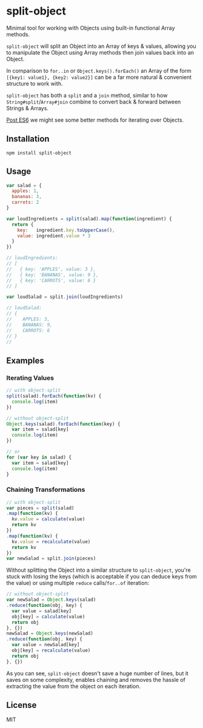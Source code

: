 # split-object

Minimal tool for working with Objects using built-in functional Array
methods.

`split-object` will split an Object into an Array of keys & values,
allowing you to manipulate the Object using Array methods then join
values back into an Object.

In comparison to `for..in` or `Object.keys().forEach()` an Array of the
form `[{key1: value1}, {key2: value2}]` can be a far more natural &
convenient structure to work with.

`split-object` has both a `split` and a `join` method, similar to how
`String#split`/`Array#join` combine to convert back & forward between
Strings & Arrays.

[Post ES6](https://esdiscuss.org/topic/es6-iteration-over-object-values) we
might see some better methods for iterating over Objects.

## Installation

```
npm install split-object
```

## Usage

```js
var salad = {
  apples: 1,
  bananas: 3,
  carrots: 2
}

var loudIngredients = split(salad).map(function(ingredient) {
  return {
    key:   ingredient.key.toUpperCase(),
    value: ingredient.value * 3
  }
})

// loudIngredients:
// [
//   { key: 'APPLES', value: 3 },
//   { key: 'BANANAS', value: 9 },
//   { key: 'CARROTS', value: 6 }
// ]

var loudSalad = split.join(loudIngredients)

// loudSalad:
// {
//    APPLES: 3,
//    BANANAS: 9,
//    CARROTS: 6
// }
//
```

## Examples

### Iterating Values

```js
// with object-split
split(salad).forEach(function(kv) {
  console.log(item)
})
```

```js
// without object-split
Object.keys(salad).forEach(function(key) {
  var item = salad[key]
  console.log(item)
})

// or
for (var key in salad) {
  var item = salad[key]
  console.log(item)
}
```

### Chaining Transformations

```js
// with object-split
var pieces = split(salad)
.map(function(kv) {
  kv.value = calculate(value)
  return kv
})
.map(function(kv) {
  kv.value = recalculate(value)
  return kv
})
var newSalad = split.join(pieces)
```

Without splitting the Object into a similar structure to `split-object`, you're
stuck with losing the keys (which is acceptable if you can deduce keys from the
value) or using multiple `reduce` calls/`for..of` iteration:

```js
// without object-split
var newSalad = Object.keys(salad)
.reduce(function(obj, key) {
  var value = salad[key]
  obj[key] = calculate(value)
  return obj
}, {})
newSalad = Object.keys(newSalad)
.reduce(function(obj, key) {
  var value = newSalad[key]
  obj[key] = recalculate(value)
  return obj
}, {})
```

As you can see, `split-object` doesn't save a huge number of lines, but it
saves on some complexity, enables chaining and removes the hassle
of extracting the value from the object on each iteration.

## License

MIT

